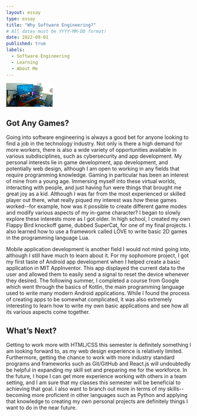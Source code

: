 ```yaml
---
layout: essay
type: essay
title: "Why Software Engineering?"
# All dates must be YYYY-MM-DD format!
date: 2022-09-01
published: true
labels:
  - Software Engineering
  - Learning
  - About Me
---
```


<img width="25%" class="rounded float-start pe-4" src="../img/gaming.jpg">

## Got Any Games?
Going into software engineering is always a good bet for anyone looking to find a job in the technology industry. Not only is there a high demand for more workers, there is also a wide variety of opportunities available in various subdisciplines, such as cybersecurity and app development. My personal interests lie in game development, app development, and potentially web design, although I am open to working in any fields that require programming knowledge. Gaming in particular has been an interest of mine from a young age. Immersing myself into these virtual worlds, interacting with people, and just having fun were things that brought me great joy as a kid. Although I was far from the most experienced or skilled player out there, what really piqued my interest was *how* these games worked--for example, how was it possible to create different game modes and modify various aspects of my in-game character? I began to slowly explore these interests more as I got older. In high school, I created my own Flappy Bird knockoff game, dubbed SuperCat, for one of my final projects. I also learned how to use a framework called LÖVE to write basic 2D games in the programming language Lua.

Mobile application development is another field I would not mind going into, although I still have much to learn about it. For my sophomore project, I got my first taste of Android app development when I helped create a basic application in MIT AppInventor. This app displayed the current data to the user and allowed them to easily send a signal to reset the device whenever they desired. The following summer, I completed a course from Google which went through the basics of Kotlin, the main programming language used to write many modern Android applications. While I found the process of creating apps to be somewhat complicated, it was also extremely interesting to learn how to write my own basic applications and see how all its various aspects come together. 

## What’s Next?
Getting to work more with HTML/CSS this semester is definitely something I am looking forward to, as my web design experience is relatively limited. Furthermore, getting the chance to work with more industry standard programs and frameworks such as Git/GitHub and React.js will undoubtedly be helpful in expanding my skill set and preparing me for the workforce. In the future, I hope I can get more experience working with others in a team setting, and I am sure that my classes this semester will be beneficial to achieving that goal. I also want to branch out more in terms of my skills--becoming more proficient in other languages such as Python and applying that knowledge to creating my own personal projects are definitely things I want to do in the near future. 

